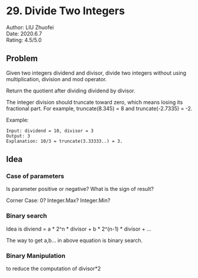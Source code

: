 # 29. Divide Two Integers

Author: LIU Zhuofei  
Date: 2020.6.7  
Rating: 4.5/5.0  

## Problem
Given two integers dividend and divisor, divide two integers without using multiplication, division and mod operator.

Return the quotient after dividing dividend by divisor.

The integer division should truncate toward zero, which means losing its fractional part. For example, truncate(8.345) = 8 and truncate(-2.7335) = -2.

Example:
```
Input: dividend = 10, divisor = 3
Output: 3
Explanation: 10/3 = truncate(3.33333..) = 3.
```

## Idea

### Case of parameters

Is parameter positive or negative? What is the sign of result?

Corner Case: 0? Integer.Max? Integer.Min?

### Binary search

Idea is diviend = a * 2^n * divisor + b * 2^(n-1) * divisor + ...

The way to get a,b... in above equation is binary search.

### Binary Manipulation

to reduce the computation of divisor*2



